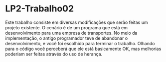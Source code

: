 # LP2-Trabalho02

Este trabalho consiste em diversas modificações que serão feitas um projeto existente.
O cenário é de um programa que está em desenvolvimento para uma empresa de transportes. No
meio da implementação, o antigo programador teve de abandonar o desenvolvimento, e você foi
escolhido para terminar o trabalho. Olhando para o código você perceberá que ele está basicamente
OK, mas melhorias poderiam ser feitas através do uso de herança.
